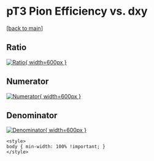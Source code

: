 # pT3 Pion Efficiency vs. dxy

[[back to main](./)]



## Ratio

[![Ratio](../mtv/var/pT3_211_eff_dxy.png){ width=600px }](../mtv/var/pT3_211_eff_dxy.pdf)

## Numerator

[![Numerator](../mtv/num/pT3_211_eff_dxy_num0.png){ width=600px }](../mtv/num/pT3_211_eff_dxy_num0.pdf)

## Denominator

[![Denominator](../mtv/den/pT3_211_eff_dxy_den.png){ width=600px }](../mtv/den/pT3_211_eff_dxy_den.pdf)


``` {=html}
<style>
body { min-width: 100% !important; }
</style>
```
